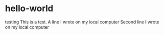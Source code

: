 # hello-world
testing
This is a test.
A line I wrote on my local computer
 Second line I wrote on my local computer
